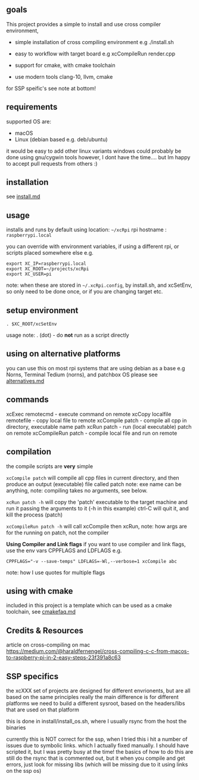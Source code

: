 ## goals

This project provides a simple to install and use cross compiler environment, 


- simple installation of cross compiling environment
e.g ./install.sh

- easy to workflow with target board
e.g xcCompileRun render.cpp

- support for cmake, with cmake toolchain

- use modern tools
clang-10, llvm, cmake


for SSP speific's see note at bottom!

## requirements
supported OS are:
- macOS
- Linux (debian based e.g. deb/ubuntu)

it would be easy to add other linux variants
windows could probably be done using gnu/cygwin tools
however, I dont have the time.... but Im happy to accept pull requests from others :)



## installation
see [install.md](https://github.com/TheTechnobear/xcRpi/blob/master/install.md)


## usage

installs and runs by default using 
location: `~/xcRpi`
rpi hostname : `raspberrypi.local` 

you can override with environment variables, if using a different rpi, or scripts placed somewhere else
e.g.

```
export XC_IP=raspberrypi.local
export XC_ROOT=~/projects/xcRpi
export XC_USER=pi
```

note: when these are stored in `~/.xcRpi.config`, by install.sh, and xcSetEnv, so only need to be done once, or if you are changing target etc.

## setup environment
```
. $XC_ROOT/xcSetEnv
```
usage note: . (dot) - do **not** run as a script directly 


## using on alternative platforms
you can use this on most rpi systems that are using debian as a base
e.g Norns, Terminal Tedium (norns), and patchbox OS
please see [alternatives.md](https://github.com/TheTechnobear/xcRpi/blob/master/alternatives.md)


## commands
xcExec remotecmd - execute command on remote 
xcCopy localfile remotefile - copy local file to remote 
xcCompile patch - compile all cpp in directory, executable name path
xcRun  patch - run (local executable) patch on remote
xcCompileRun patch  - compile local file and run on remote 


## compilation
the compile scripts are **very** simple

`xcCompile patch` 
will compile all cpp files in current directory, and then produce an output (executable) file called patch
note: exe name can be anything,
note: compiling takes no arguments, see below.

`xcRun patch -h` 
will copy the 'patch' executable to the target machine and run it passing the arguments to it (-h in this example)
ctrl-C will quit it, and kill the process (patch)

`xcCompileRun patch -h` 
will call xcCompile then xcRun, note: how args are for the running on patch, not the compiler


**Using Compiler and Link flags**
if you want to use compiler and link flags, use the env vars CPPFLAGS and LDFLAGS
e.g. 
```
CPPFLAGS="-v --save-temps" LDFLAGS=-Wl,--verbose=1 xcCompile abc
```
note: how I use quotes for multiple flags


## using with cmake
included in this project is a template which can be used as a cmake toolchain, 
see [cmakefaq.md](https://github.com/TheTechnobear/xcRpi/blob/master/cmake/cmakefaq.md)



## Credits & Resources

article on cross-compiling on mac 
https://medium.com/@haraldfernengel/cross-compiling-c-c-from-macos-to-raspberry-pi-in-2-easy-steps-23f391a8c63



## SSP specifics
the xcXXX set of projects are designed for different envrionents, but are all based on the same principles
really the main difference is for different platforms we need to build a different sysroot, based on the headers/libs 
that are used on that platform

this is done in install/install_os.sh, where I usually rsync from the host the binaries

currently this is NOT correct for the ssp, when I tried this i hit a number of issues due to symbolic links. which I actually fixed manually.
I should have scripted it, but I was pretty busy at the time!
the basics of how to do this are still do the rsync that is commented out, but it when you compile and get errors, just look for missing libs
(which will be missing due to it using links on the ssp os)
